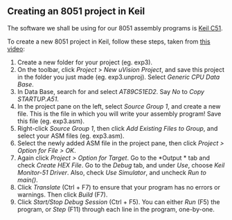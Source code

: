 ## Creating an 8051 project in Keil ##

The software we shall be using for our 8051 assembly programs is [Keil C51](https://www.keil.com/download/product/).

To create a new 8051 project in Keil, follow these steps, taken from [this video](https://www.youtube.com/watch?v=mhHJV21CDjs):

1. Create a new folder for your project (eg. exp3).
2. On the toolbar, click *Project* > *New uVision Project*, and save this project in the folder you just made (eg. exp3.unproj). Select *Generic CPU Data Base*.
3. In Data Base, search for and select *AT89C51ED2*. Say *No* to *Copy STARTUP.A51*.
4. In the project pane on the left, select *Source Group 1*, and create a new file. This is the file in which you will write your assembly program! Save this file (eg. exp3.asm).
5. Right-click *Source Group 1*, then click *Add Existing Files to Group*, and select your ASM files (eg. exp3.asm).
5. Select the newly added ASM file in the project pane, then click *Project > Option for File > OK*. 
6. Again click *Project > Option for Target*. Go to the *Output * tab and check *Create HEX File*. Go to the *Debug* tab, and under *Use*, choose *Keil Monitor-51 Driver*. Also, check *Use Simulator*, and uncheck *Run to main()*.
7. Click *Translate* (Ctrl + F7) to ensure that your program has no errors or warnings. Then click *Build* (F7).
8. Click *Start/Stop Debug Session* (Ctrl + F5). You can either *Run* (F5) the program, or *Step* (F11) through each line in the program, one-by-one. 
